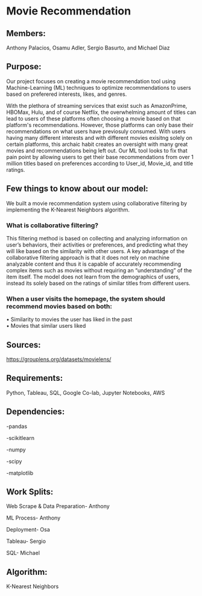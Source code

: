 # Movie Recommendation

## Members: 
Anthony Palacios, Osamu Adler, Sergio Basurto, and Michael Diaz 

## Purpose: 
Our project focuses on creating a movie recommendation tool using Machine-Learning (ML) techniques to optimize recommendations to users based on preferered interests, likes, and genres. 

With the plethora of streaming services that exist such as AmazonPrime, HBOMax, Hulu, and of course Netflix, the overwhelming amount of titles can lead to users of these platforms often choosing a movie based on that platform's recommendations.  However, those platforms can only base their recommendations on what users have previosuly consumed. With users having many different interests and with different movies exisitng solely on certain platforms, this archaic habit creates an oversight with many great movies and recommendations being left out. Our ML tool looks to fix that pain point by allowing users to get their base recommendations from over 1 million titles based on preferences according to User_id, Movie_id, and title ratings.

## Few things to know about our model:
We built a movie recommendation system using collaborative filtering by implementing the K-Nearest Neighbors algorithm.

### What is collaborative filtering? <br>
This filtering method is based on collecting and analyzing information on user’s behaviors, their activities or preferences, and predicting what they will like based on the similarity with other users. A key advantage of the collaborative filtering approach is that it does not rely on machine analyzable content and thus it is capable of accurately recommending complex items such as movies without requiring an “understanding” of the item itself.  The model does not learn from the demographics of users, instead its solely based on the ratings of similar titles from different users.

### When a user visits the homepage, the system should recommend movies based on both: <br>
•	Similarity to movies the user has liked in the past <br>
•	 Movies that similar users liked

## Sources:
https://grouplens.org/datasets/movielens/


## Requirements:
Python, Tableau, SQL, Google Co-lab, Jupyter Notebooks, AWS

## Dependencies: 

-pandas

-scikitlearn

-numpy

-scipy

-matplotlib
  
## Work Splits:

Web Scrape & Data Preparation- Anthony

ML Process- Anthony

Deployment- Osa

Tableau- Sergio

SQL- Michael
 
## Algorithm:
K-Nearest Neighbors
